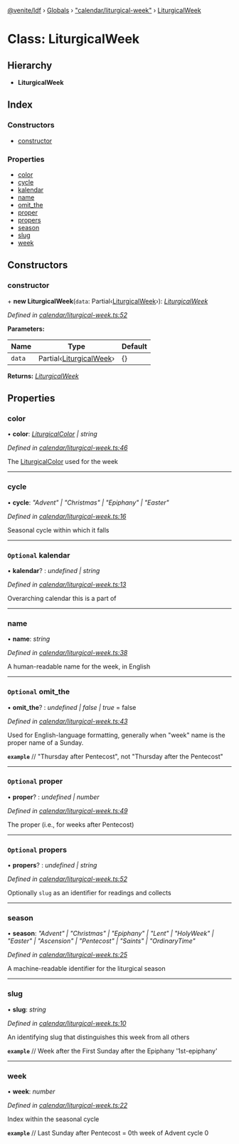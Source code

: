 [@venite/ldf](../README.md) › [Globals](../globals.md) › ["calendar/liturgical-week"](../modules/_calendar_liturgical_week_.md) › [LiturgicalWeek](_calendar_liturgical_week_.liturgicalweek.md)

# Class: LiturgicalWeek

## Hierarchy

* **LiturgicalWeek**

## Index

### Constructors

* [constructor](_calendar_liturgical_week_.liturgicalweek.md#constructor)

### Properties

* [color](_calendar_liturgical_week_.liturgicalweek.md#color)
* [cycle](_calendar_liturgical_week_.liturgicalweek.md#cycle)
* [kalendar](_calendar_liturgical_week_.liturgicalweek.md#optional-kalendar)
* [name](_calendar_liturgical_week_.liturgicalweek.md#name)
* [omit_the](_calendar_liturgical_week_.liturgicalweek.md#optional-omit_the)
* [proper](_calendar_liturgical_week_.liturgicalweek.md#optional-proper)
* [propers](_calendar_liturgical_week_.liturgicalweek.md#optional-propers)
* [season](_calendar_liturgical_week_.liturgicalweek.md#season)
* [slug](_calendar_liturgical_week_.liturgicalweek.md#slug)
* [week](_calendar_liturgical_week_.liturgicalweek.md#week)

## Constructors

###  constructor

\+ **new LiturgicalWeek**(`data`: Partial‹[LiturgicalWeek](_calendar_liturgical_week_.liturgicalweek.md)›): *[LiturgicalWeek](_calendar_liturgical_week_.liturgicalweek.md)*

*Defined in [calendar/liturgical-week.ts:52](https://github.com/gbj/venite/blob/8b7f717/ldf/src/calendar/liturgical-week.ts#L52)*

**Parameters:**

Name | Type | Default |
------ | ------ | ------ |
`data` | Partial‹[LiturgicalWeek](_calendar_liturgical_week_.liturgicalweek.md)› | {} |

**Returns:** *[LiturgicalWeek](_calendar_liturgical_week_.liturgicalweek.md)*

## Properties

###  color

• **color**: *[LiturgicalColor](_calendar_liturgical_color_.liturgicalcolor.md) | string*

*Defined in [calendar/liturgical-week.ts:46](https://github.com/gbj/venite/blob/8b7f717/ldf/src/calendar/liturgical-week.ts#L46)*

The [LiturgicalColor](_calendar_liturgical_color_.liturgicalcolor.md) used for the week

___

###  cycle

• **cycle**: *"Advent" | "Christmas" | "Epiphany" | "Easter"*

*Defined in [calendar/liturgical-week.ts:16](https://github.com/gbj/venite/blob/8b7f717/ldf/src/calendar/liturgical-week.ts#L16)*

Seasonal cycle within which it falls

___

### `Optional` kalendar

• **kalendar**? : *undefined | string*

*Defined in [calendar/liturgical-week.ts:13](https://github.com/gbj/venite/blob/8b7f717/ldf/src/calendar/liturgical-week.ts#L13)*

Overarching calendar this is a part of

___

###  name

• **name**: *string*

*Defined in [calendar/liturgical-week.ts:38](https://github.com/gbj/venite/blob/8b7f717/ldf/src/calendar/liturgical-week.ts#L38)*

A human-readable name for the week, in English

___

### `Optional` omit_the

• **omit_the**? : *undefined | false | true* = false

*Defined in [calendar/liturgical-week.ts:43](https://github.com/gbj/venite/blob/8b7f717/ldf/src/calendar/liturgical-week.ts#L43)*

Used for English-language formatting, generally when "week" name is the proper name of a Sunday.

**`example`** 
// "Thursday after Pentecost", not "Thursday after the Pentecost"

___

### `Optional` proper

• **proper**? : *undefined | number*

*Defined in [calendar/liturgical-week.ts:49](https://github.com/gbj/venite/blob/8b7f717/ldf/src/calendar/liturgical-week.ts#L49)*

The proper (i.e., for weeks after Pentecost)

___

### `Optional` propers

• **propers**? : *undefined | string*

*Defined in [calendar/liturgical-week.ts:52](https://github.com/gbj/venite/blob/8b7f717/ldf/src/calendar/liturgical-week.ts#L52)*

Optionally `slug` as an identifier for readings and collects

___

###  season

• **season**: *"Advent" | "Christmas" | "Epiphany" | "Lent" | "HolyWeek" | "Easter" | "Ascension" | "Pentecost" | "Saints" | "OrdinaryTime"*

*Defined in [calendar/liturgical-week.ts:25](https://github.com/gbj/venite/blob/8b7f717/ldf/src/calendar/liturgical-week.ts#L25)*

A machine-readable identifier for the liturgical season

___

###  slug

• **slug**: *string*

*Defined in [calendar/liturgical-week.ts:10](https://github.com/gbj/venite/blob/8b7f717/ldf/src/calendar/liturgical-week.ts#L10)*

An identifying slug that distinguishes this week from all others

**`example`** 
// Week after the First Sunday after the Epiphany
'1st-epiphany'

___

###  week

• **week**: *number*

*Defined in [calendar/liturgical-week.ts:22](https://github.com/gbj/venite/blob/8b7f717/ldf/src/calendar/liturgical-week.ts#L22)*

Index within the seasonal cycle

**`example`** 
// Last Sunday after Pentecost = 0th week of Advent cycle
0
